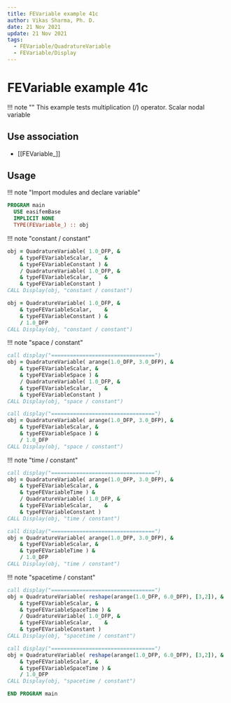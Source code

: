 ```yaml
---
title: FEVariable example 41c
author: Vikas Sharma, Ph. D.
date: 21 Nov 2021
update: 21 Nov 2021
tags:
  - FEVariable/QuadratureVariable
  - FEVariable/Display
---
```


# FEVariable example 41c

!!! note ""
This example tests multiplication (/) operator. Scalar nodal variable

## Use association

- [[FEVariable_]]

## Usage

!!! note "Import modules and declare variable"

```fortran
PROGRAM main
  USE easifemBase
  IMPLICIT NONE
  TYPE(FEVariable_) :: obj
```

!!! note "constant / constant"

```fortran
obj = QuadratureVariable( 1.0_DFP, &
    & typeFEVariableScalar,    &
    & typeFEVariableConstant ) &
    / QuadratureVariable( 1.0_DFP, &
    & typeFEVariableScalar,    &
    & typeFEVariableConstant )
CALL Display(obj, "constant / constant")
```

```fortran
obj = QuadratureVariable( 1.0_DFP, &
    & typeFEVariableScalar,    &
    & typeFEVariableConstant ) &
    / 1.0_DFP
CALL Display(obj, "constant / constant")
```

!!! note "space / constant"

```fortran
call display("=================================")
obj = QuadratureVariable( arange(1.0_DFP, 3.0_DFP), &
    & typeFEVariableScalar, &
    & typeFEVariableSpace ) &
    / QuadratureVariable( 1.0_DFP, &
    & typeFEVariableScalar,    &
    & typeFEVariableConstant )
CALL Display(obj, "space / constant")
```

```fortran
call display("=================================")
obj = QuadratureVariable( arange(1.0_DFP, 3.0_DFP), &
    & typeFEVariableScalar, &
    & typeFEVariableSpace ) &
    / 1.0_DFP
CALL Display(obj, "space / constant")
```

!!! note "time / constant"

```fortran
call display("=================================")
obj = QuadratureVariable( arange(1.0_DFP, 3.0_DFP), &
    & typeFEVariableScalar, &
    & typeFEVariableTime ) &
    / QuadratureVariable( 1.0_DFP, &
    & typeFEVariableScalar,    &
    & typeFEVariableConstant )
CALL Display(obj, "time / constant")
```

```fortran
call display("=================================")
obj = QuadratureVariable( arange(1.0_DFP, 3.0_DFP), &
    & typeFEVariableScalar, &
    & typeFEVariableTime ) &
    / 1.0_DFP
CALL Display(obj, "time / constant")
```

!!! note "spacetime / constant"

```fortran
call display("=================================")
obj = QuadratureVariable( reshape(arange(1.0_DFP, 6.0_DFP), [3,2]), &
    & typeFEVariableScalar, &
    & typeFEVariableSpaceTime ) &
    / QuadratureVariable( 1.0_DFP, &
    & typeFEVariableScalar,    &
    & typeFEVariableConstant )
CALL Display(obj, "spacetime / constant")
```

```fortran
call display("=================================")
obj = QuadratureVariable( reshape(arange(1.0_DFP, 6.0_DFP), [3,2]), &
    & typeFEVariableScalar, &
    & typeFEVariableSpaceTime ) &
    / 1.0_DFP
CALL Display(obj, "spacetime / constant")
```

```fortran
END PROGRAM main
```
